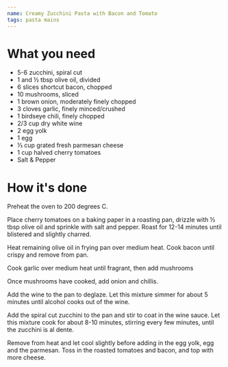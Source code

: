 ```yaml
---
name: Creamy Zucchini Pasta with Bacon and Tomato
tags: pasta mains
---
```


# What you need

* 5-6 zucchini, spiral cut
* 1 and ½ tbsp olive oil, divided
* 6 slices shortcut bacon, chopped
* 10 mushrooms, sliced
* 1 brown onion, moderately finely chopped
* 3 cloves garlic, finely minced/crushed
* 1 birdseye chili, finely chopped
* 2/3 cup dry white wine
* 2 egg yolk
* 1 egg
* ⅓ cup grated fresh parmesan cheese
* 1 cup halved cherry tomatoes
* Salt & Pepper

# How it's done

Preheat the oven to 200 degrees C.

Place cherry tomatoes on a baking paper in a roasting pan, drizzle with ½ tbsp olive oil and sprinkle with salt and pepper. Roast for 12-14 minutes until blistered and slightly charred.

Heat remaining olive oil in frying pan over medium heat. Cook bacon until crispy and remove from pan.

Cook garlic over medium heat until fragrant, then add mushrooms

Once mushrooms have cooked, add onion and chillis.

Add the wine to the pan to deglaze. Let this mixture simmer for about 5 minutes until alcohol cooks out of the wine.

Add the spiral cut zucchini to the pan and stir to coat in the wine sauce. Let this mixture cook for about 8-10 minutes, stirring every few minutes, until the zucchini is al dente.

Remove from heat and let cool slightly before adding in the egg yolk, egg and the parmesan. Toss in the roasted tomatoes and bacon, and top with more cheese.
